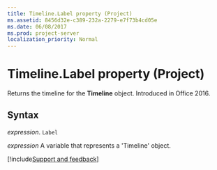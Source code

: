 ```yaml
---
title: Timeline.Label property (Project)
ms.assetid: 8456d32e-c389-232a-2279-e7f73b4cd05e
ms.date: 06/08/2017
ms.prod: project-server
localization_priority: Normal
---
```



# Timeline.Label property (Project)

Returns the timeline for the  **Timeline** object. Introduced in Office 2016.


## Syntax

_expression_. `Label`

_expression_ A variable that represents a 'Timeline' object.


[!include[Support and feedback](~/includes/feedback-boilerplate.md)]